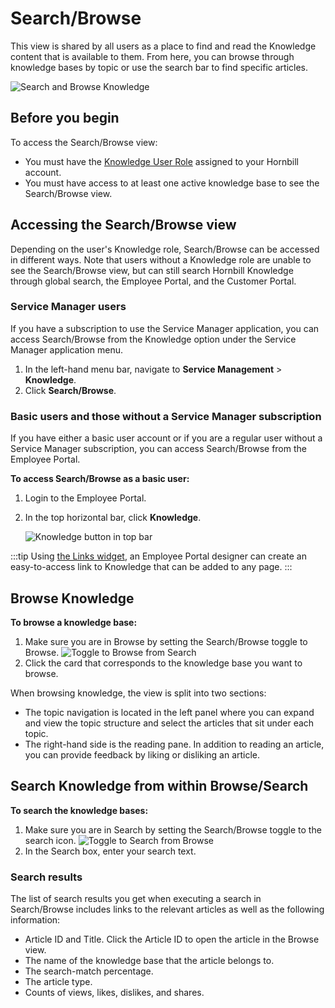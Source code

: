 # Search/Browse
This view is shared by all users as a place to find and read the Knowledge content that is available to them. From here, you can browse through knowledge bases by topic or use the search bar to find specific articles.

![Search and Browse Knowledge](_books/servicemanager-user-guide/knowledge/images/search-browse.png)

## Before you begin
To access the Search/Browse view:
* You must have the [Knowledge User Role](/servicemanager-config/setup/service-manager-roles#knowledge-roles) assigned to your Hornbill account.
* You must have access to at least one active knowledge base to see the Search/Browse view.

## Accessing the Search/Browse view
Depending on the user's Knowledge role, Search/Browse can be accessed in different ways. Note that users without a Knowledge role are unable to see the Search/Browse view, but can still search Hornbill Knowledge through global search, the Employee Portal, and the Customer Portal.

### Service Manager users
If you have a subscription to use the Service Manager application, you can access Search/Browse from the Knowledge option under the Service Manager application menu.
 1. In the left-hand menu bar, navigate to **Service Management** > **Knowledge**.
 1. Click **Search/Browse**.

### Basic users and those without a Service Manager subscription
If you have either a basic user account or if you are a regular user without a Service Manager subscription, you can access Search/Browse from the Employee Portal.

**To access Search/Browse as a basic user:**
 1. Login to the Employee Portal.
 1. In the top horizontal bar, click **Knowledge**.

    ![Knowledge button in top bar](_books/servicemanager-user-guide/knowledge/images/knowledge-option-top-bar.png)
 
 :::tip
 Using [the Links widget](/esp-config/customize/employee-portal/employee-portal-widgets#links), an Employee Portal designer can create an easy-to-access link to Knowledge that can be added to any page.
 :::

## Browse Knowledge
**To browse a knowledge base:**
1. Make sure you are in Browse by setting the Search/Browse toggle to Browse.
    ![Toggle to Browse from Search](_books/servicemanager-user-guide/knowledge/images/toggle-while-set-to-search.png)
1. Click the card that corresponds to the knowledge base you want to browse.

When browsing knowledge, the view is split into two sections:  
* The topic navigation is located in the left panel where you can expand and view the topic structure and select the articles that sit under each topic.
* The right-hand side is the reading pane. In addition to reading an article, you can provide feedback by liking or disliking an article.

## Search Knowledge from within Browse/Search
**To search the knowledge bases:**
1. Make sure you are in Search by setting the Search/Browse toggle to the search icon.
    ![Toggle to Search from Browse](_books/servicemanager-user-guide/knowledge/images/toggle-while-set-to-browse.png)
1. In the Search box, enter your search text.

### Search results
The list of search results you get when executing a search in Search/Browse includes links to the relevant articles as well as the following information:

* Article ID and Title. Click the Article ID to open the article in the Browse view.
* The name of the knowledge base that the article belongs to.
* The search-match percentage.
* The article type.
* Counts of views, likes, dislikes, and shares.
